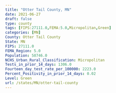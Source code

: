 ```yaml
---
title: "Otter Tail County, MN"
date: 2021-06-27
draft: false
type: county
tags: [FIPS:27111.0,FEMA:5.0,Micropolitan,Green]
categories: [MN]
County: Otter Tail County
State: MN
FIPS: 27111.0
FEMA_Region: 5.0
Population: 58746.0
NCHS_Urban_Rural_Classification: Micropolitan
Tests_in_prior_14_days: 1306.0
Fourteen_day_test_rate_per_100000: 2223.0
Percent_Positivity_in_prior_14_days: 0.02
Level: Green
url: /states/MN/otter-tail-county
---
```



